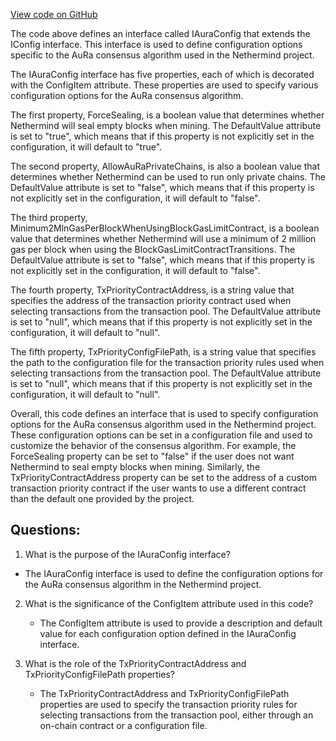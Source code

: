 [View code on GitHub](https://github.com/NethermindEth/nethermind/src/Nethermind/Nethermind.Consensus.AuRa/Config/IAuraConfig.cs)

The code above defines an interface called IAuraConfig that extends the IConfig interface. This interface is used to define configuration options specific to the AuRa consensus algorithm used in the Nethermind project. 

The IAuraConfig interface has five properties, each of which is decorated with the ConfigItem attribute. These properties are used to specify various configuration options for the AuRa consensus algorithm. 

The first property, ForceSealing, is a boolean value that determines whether Nethermind will seal empty blocks when mining. The DefaultValue attribute is set to "true", which means that if this property is not explicitly set in the configuration, it will default to "true". 

The second property, AllowAuRaPrivateChains, is also a boolean value that determines whether Nethermind can be used to run only private chains. The DefaultValue attribute is set to "false", which means that if this property is not explicitly set in the configuration, it will default to "false". 

The third property, Minimum2MlnGasPerBlockWhenUsingBlockGasLimitContract, is a boolean value that determines whether Nethermind will use a minimum of 2 million gas per block when using the BlockGasLimitContractTransitions. The DefaultValue attribute is set to "false", which means that if this property is not explicitly set in the configuration, it will default to "false". 

The fourth property, TxPriorityContractAddress, is a string value that specifies the address of the transaction priority contract used when selecting transactions from the transaction pool. The DefaultValue attribute is set to "null", which means that if this property is not explicitly set in the configuration, it will default to "null". 

The fifth property, TxPriorityConfigFilePath, is a string value that specifies the path to the configuration file for the transaction priority rules used when selecting transactions from the transaction pool. The DefaultValue attribute is set to "null", which means that if this property is not explicitly set in the configuration, it will default to "null". 

Overall, this code defines an interface that is used to specify configuration options for the AuRa consensus algorithm used in the Nethermind project. These configuration options can be set in a configuration file and used to customize the behavior of the consensus algorithm. For example, the ForceSealing property can be set to "false" if the user does not want Nethermind to seal empty blocks when mining. Similarly, the TxPriorityContractAddress property can be set to the address of a custom transaction priority contract if the user wants to use a different contract than the default one provided by the project.
## Questions: 
 1. What is the purpose of the IAuraConfig interface?
   - The IAuraConfig interface is used to define the configuration options for the AuRa consensus algorithm in the Nethermind project.

2. What is the significance of the ConfigItem attribute used in this code?
   - The ConfigItem attribute is used to provide a description and default value for each configuration option defined in the IAuraConfig interface.

3. What is the role of the TxPriorityContractAddress and TxPriorityConfigFilePath properties?
   - The TxPriorityContractAddress and TxPriorityConfigFilePath properties are used to specify the transaction priority rules for selecting transactions from the transaction pool, either through an on-chain contract or a configuration file.